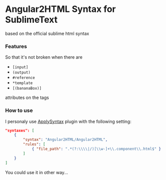 # Angular2HTML Syntax for SublimeText

based on the official sublime html syntax

### Features

So that it's not broken when there are

- `[input]`
- `(output)`
- `#reference`
- `*template`
- `[(bananaBox)]`

attributes on the tags

### How to use

I personaly use [ApplySyntax](https://github.com/facelessuser/ApplySyntax) plugin
with the following setting:

```json
"syntaxes": [
    {
        "syntax": "Angular2HTML/Angular2HTML",
        "rules": [
            { "file_path": ".*(?:\\\\|/)[\\w-]+\\.component\\.html$" }
        ]
    }
]
```

You could use it in other way...
